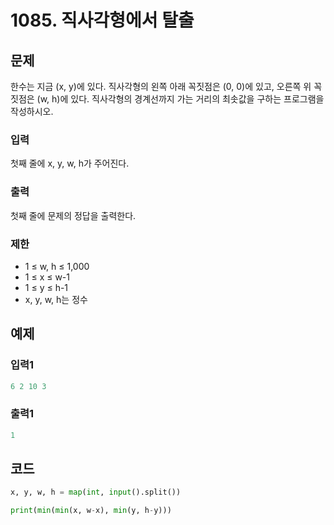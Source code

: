 # 1085. 직사각형에서 탈출



## 문제

한수는 지금 (x, y)에 있다. 직사각형의 왼쪽 아래 꼭짓점은 (0, 0)에 있고, 오른쪽 위 꼭짓점은 (w, h)에 있다. 직사각형의 경계선까지 가는 거리의 최솟값을 구하는 프로그램을 작성하시오.



### 입력

첫째 줄에 x, y, w, h가 주어진다.

### 출력

첫째 줄에 문제의 정답을 출력한다.

### 제한

- 1 ≤ w, h ≤ 1,000
- 1 ≤ x ≤ w-1
- 1 ≤ y ≤ h-1
- x, y, w, h는 정수





## 예제

### 입력1

```python
6 2 10 3
```

### 출력1

```python
1
```





## 코드

```python
x, y, w, h = map(int, input().split())

print(min(min(x, w-x), min(y, h-y)))
```













